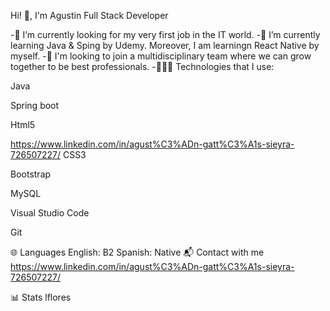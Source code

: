 Hi! 👋, I'm Agustin
Full Stack Developer

-🔭 I’m currently looking for my very first job in the IT world.
-🌱 I’m currently learning Java & Sping by Udemy. Moreover, I am learningn React Native by myself.
-👯 I'm looking to join a multidisciplinary team where we can grow together to be best professionals.
-🧑🏻‍💻 Technologies that I use:

Java

Spring boot

Html5

https://www.linkedin.com/in/agust%C3%ADn-gatt%C3%A1s-sieyra-726507227/ CSS3

Bootstrap

MySQL

Visual Studio Code

Git

🌐 Languages
English: B2
Spanish: Native
📬 Contact with me
https://www.linkedin.com/in/agust%C3%ADn-gatt%C3%A1s-sieyra-726507227/

📊 Stats
lflores
